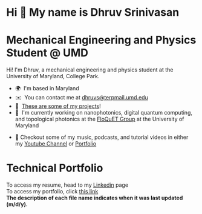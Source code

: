 Hi 👋 My name is Dhruv Srinivasan
=================================

# Mechanical Engineering and Physics Student @ UMD

Hi! I'm Dhruv, a mechanical engineering and physics student at the University of Maryland, College Park.
*   🌍  I'm based in Maryland
*   ✉️  You can contact me at [dhruvs@terpmail.umd.edu](mailto:dhruvs@terpmail.umd.edu)
*   🚀  <a href="https://docs.google.com/presentation/d/1Op7porjqSkaKdfZyw0RtuvXayPVzhrUFXL-kFF0R-0U/edit?usp=sharing">These are some of my projects</a>!
*   🧠  I'm currently working on nanophotonics, digital quantum computing, and topological photonics at the <a href="https://floquet.umd.edu">FloQuET Group</a> at the University of Maryland <p align="left">
*   🥁  Checkout some of my music, podcasts, and tutorial videos in either my <a href="https://www.youtube.com/channel/UCiiELWg_R42HaXaLk8FlMOw">Youtube Channel</a>  or <a href="https://docs.google.com/presentation/d/1Op7porjqSkaKdfZyw0RtuvXayPVzhrUFXL-kFF0R-0U/edit?usp=sharing">Portfolio</a>
                    
# Technical Portfolio
To access my resume, head to my <a href="https://www.linkedin.com/in/dhruvsrinivasan/">Linkedin</a> page
<br>
To access my portfolio, click <a href="https://docs.google.com/presentation/d/1Op7porjqSkaKdfZyw0RtuvXayPVzhrUFXL-kFF0R-0U/edit?usp=sharing">this link</a>
<br>
<b> The description of each file name indicates when it was last updated (m/d/y). </b>
